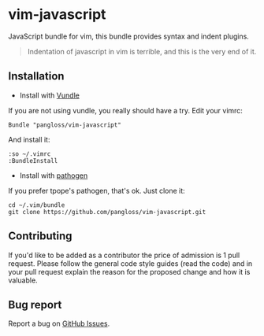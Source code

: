 # vim-javascript

JavaScript bundle for vim, this bundle provides syntax and indent plugins.

> Indentation of javascript in vim is terrible, and this is the very end of it.

## Installation

- Install with [Vundle](https://github.com/gmarik/vundle)

If you are not using vundle, you really should have a try.
Edit your vimrc:

    Bundle "pangloss/vim-javascript"

And install it:

    :so ~/.vimrc
    :BundleInstall


- Install with [pathogen](https://github.com/tpope/vim-pathogen)

If you prefer tpope's pathogen, that's ok. Just clone it:

    cd ~/.vim/bundle
    git clone https://github.com/pangloss/vim-javascript.git

## Contributing

If you'd like to be added as a contributor the price of admission is 1 pull request.
Please follow the general code style guides (read the code) and in your pull request explain
the reason for the proposed change and how it is valuable.

## Bug report

Report a bug on [GitHub Issues](https://github.com/pangloss/vim-javascript/issues).
